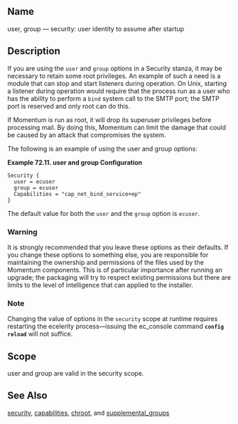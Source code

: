 <a name="conf.ref.user"></a>
## Name

user, group — security: user identity to assume after startup

<a name="idp27358336"></a>
## Description

If you are using the `user` and `group` options in a Security stanza, it may be necessary to retain some root privileges. An example of such a need is a module that can stop and start listeners during operation. On Unix, starting a listener during operation would require that the process run as a user who has the ability to perform a `bind` system call to the SMTP port; the SMTP port is reserved and only root can do this.

If Momentum is run as root, it will drop its superuser privileges before processing mail. By doing this, Momentum can limit the damage that could be caused by an attack that compromises the system.

The following is an example of using the user and group options:

<a name="example.user"></a>

**Example 72.11. user and group Configuration**

```
Security {
  user = ecuser
  group = ecuser
  Capabilities = "cap_net_bind_service+ep"
}
```

The default value for both the `user` and the `group` option is `ecuser`.

### Warning

It is strongly recommended that you leave these options as their defaults. If you change these options to something else, you are responsible for maintaining the ownership and permissions of the files used by the Momentum components. This is of particular importance after running an upgrade; the packaging will try to respect existing permissions but there are limits to the level of intelligence that can applied to the installer.

### Note

Changing the value of options in the `security` scope at runtime requires restarting the ecelerity process—issuing the ec_console command **`config reload`**         will not suffice.

<a name="idp27370752"></a>
## Scope

user and group are valid in the security scope.

<a name="idp27372592"></a>
## See Also

[security](conf.ref.security.php "security"), [capabilities](conf.ref.capabilities.php "capabilities"), [chroot](conf.ref.chroot.php "chroot"), and [supplemental_groups](conf.ref.supplemental_groups.php "supplemental_groups")
